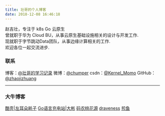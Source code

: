 ```yaml
---
title: 壮哥的个人博客
date: 2018-12-08 16:46:18
---
```

 
赵吉壮，专注于 k8s Go 云原生 <br/>
曾就职于华为 Cloud BU，从事云原生基础设施相关的设计与开发工作.<br/>
现就职于字节跳动Data团队，从事边缘计算相关的工作.<br/>
欢迎各位一起交流进步.<br/>

### 联系

博客：[@壮哥的学习记录](http://zhaojizhuang.github.io/)
微博：[@chumper](https://weibo.com/zhaojizhuang)
csdn：[@Kernel_Momo](https://blog.csdn.net/power886)
GitHub：[@zhaojizhuang](https://github.com/zhaojizhuang)

----

### 大牛博客

[酷壳|左耳朵耗子](https://coolshell.cn/)
[Go语言充电站|大彬](https://lessisbetter.site/)
[码农桃花源](https://qcrao.com/)
[draveness](https://draveness.me/)
[煎鱼](https://eddycjy.com/)
